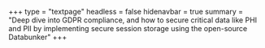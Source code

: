 +++
type = "textpage"
headless = false
hidenavbar = true
summary = "Deep dive into GDPR compliance, and how to secure critical data like PHI and PII by implementing secure session storage using the open-source Databunker"
+++

